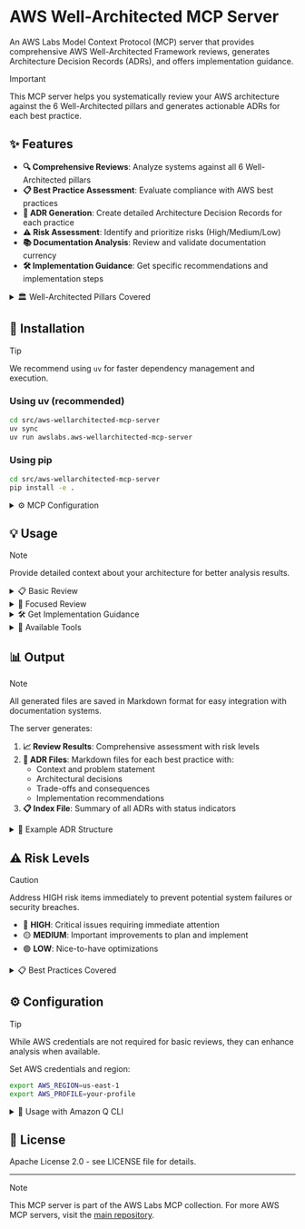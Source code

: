 # AWS Well-Architected MCP Server

An AWS Labs Model Context Protocol (MCP) server that provides comprehensive AWS Well-Architected Framework reviews, generates Architecture Decision Records (ADRs), and offers implementation guidance.

> [!IMPORTANT]
> This MCP server helps you systematically review your AWS architecture against the 6 Well-Architected pillars and generates actionable ADRs for each best practice.

## ✨ Features

- **🔍 Comprehensive Reviews**: Analyze systems against all 6 Well-Architected pillars
- **📋 Best Practice Assessment**: Evaluate compliance with AWS best practices
- **📝 ADR Generation**: Create detailed Architecture Decision Records for each practice
- **⚠️ Risk Assessment**: Identify and prioritize risks (High/Medium/Low)
- **📚 Documentation Analysis**: Review and validate documentation currency
- **🛠️ Implementation Guidance**: Get specific recommendations and implementation steps

<details>
<summary>🏛️ Well-Architected Pillars Covered</summary>

1. **🔧 Operational Excellence** - Infrastructure as Code, Monitoring, Automation
2. **🔒 Security** - Identity, Data Protection, Infrastructure Security  
3. **🛡️ Reliability** - Fault Tolerance, Recovery, Scaling
4. **⚡ Performance Efficiency** - Resource Selection, Monitoring, Trade-offs
5. **💰 Cost Optimization** - Cost-Effective Resources, Matching Supply/Demand
6. **🌱 Sustainability** - Environmental Impact, Resource Efficiency

</details>

## 🚀 Installation

> [!TIP]
> We recommend using `uv` for faster dependency management and execution.

### Using uv (recommended)
```bash
cd src/aws-wellarchitected-mcp-server
uv sync
uv run awslabs.aws-wellarchitected-mcp-server
```

### Using pip
```bash
cd src/aws-wellarchitected-mcp-server
pip install -e .
```

<details>
<summary>⚙️ MCP Configuration</summary>

> [!IMPORTANT]
> Update the `cwd` path to match your actual installation directory.

Add to your MCP configuration file (`~/.config/mcp/mcp.json`):

**With uv:**
```json
{
  "mcpServers": {
    "aws-wellarchitected": {
      "command": "uv",
      "args": ["run", "awslabs.aws-wellarchitected-mcp-server"],
      "cwd": "/path/to/mcp/src/aws-wellarchitected-mcp-server"
    }
  }
}
```

**With pip:**
```json
{
  "mcpServers": {
    "aws-wellarchitected": {
      "command": "python",
      "args": ["-m", "awslabs.aws_wellarchitected_mcp_server.server"],
      "cwd": "/path/to/mcp/src/aws-wellarchitected-mcp-server"
    }
  }
}
```

</details>

## 💡 Usage

> [!NOTE]
> Provide detailed context about your architecture for better analysis results.

<details>
<summary>📋 Basic Review</summary>

```python
# Review all pillars
await review(
    context="E-commerce application with web tier, API tier, and database tier deployed on AWS",
    output_directory="./my-adrs"
)
```

</details>

<details>
<summary>🎯 Focused Review</summary>

> [!TIP]
> Focus on specific pillars for targeted improvements and faster reviews.

```python
# Review specific pillars
await review(
    context="Microservices architecture with containers",
    pillars=["SECURITY", "RELIABILITY"],
    documentation_paths=["./docs/architecture.md", "./README.md"],
    output_directory="./security-reliability-adrs"
)
```

</details>

<details>
<summary>🛠️ Get Implementation Guidance</summary>

```python
# Get specific implementation steps
await ask_implementation_fix(
    best_practice_id="SEC01",
    current_context="Currently using IAM users for applications",
    preferred_approach="Migrate to IAM roles"
)
```

</details>

<details>
<summary>🔧 Available Tools</summary>

### 🔍 `review`
Perform comprehensive Well-Architected Framework review
- **context**: Description of system/workload
- **pillars**: Optional list of specific pillars to review
- **documentation_paths**: Optional paths to documentation files
- **output_directory**: Directory to save ADR files

### 📋 `list_pillars`
List all available Well-Architected pillars with descriptions

### 📚 `get_best_practices`
Get best practices for specific pillar or all pillars
- **pillar**: Optional pillar name to filter practices

### 🛠️ `ask_implementation_fix`
Get detailed implementation guidance for specific best practice
- **best_practice_id**: ID of best practice (e.g., 'OPS01', 'SEC01')
- **current_context**: Current implementation description
- **preferred_approach**: Optional preferred implementation approach

### 📝 `collect_user_input`
Collect user input for best practices requiring human assessment
- **best_practice_id**: ID of best practice needing input (e.g., 'OPS01-BP01')
- **responses**: Dictionary of question-answer pairs for assessment

### 👥 `evaluate_customer_needs`
Specific tool for OPS01-BP01 customer needs assessment
- **stakeholder_engagement**: Current stakeholder engagement practices
- **customer_feedback_mechanisms**: Existing feedback collection methods
- **customer_outcome_focus**: How you prioritize based on customer outcomes
- **business_alignment**: How operations support business outcomes
- **support_data_review**: Use of historical support data
- **feature_validation**: Customer validation processes

</details>

## 📊 Output

> [!NOTE]
> All generated files are saved in Markdown format for easy integration with documentation systems.

The server generates:

1. **📈 Review Results**: Comprehensive assessment with risk levels
2. **📝 ADR Files**: Markdown files for each best practice with:
   - Context and problem statement
   - Architectural decisions
   - Trade-offs and consequences
   - Implementation recommendations
3. **📋 Index File**: Summary of all ADRs with status indicators

<details>
<summary>📝 Example ADR Structure</summary>

```markdown
# ADR: Implement Infrastructure as Code

**Date:** 2024-01-15
**Status:** Proposed
**Best Practice ID:** OPS01
**Pillar:** OPERATIONAL_EXCELLENCE
**Risk Level:** HIGH

## Context
Well-Architected Framework OPERATIONAL_EXCELLENCE pillar requires...

## Decision
Need to implement Infrastructure as Code to meet Well-Architected standards

## Trade-offs
### Benefit
Improved system reliability and maintainability

### Cost
Initial implementation effort and potential complexity

## Implementation Notes
Priority: HIGH. Use AWS CloudFormation or CDK for infrastructure provisioning...
```

</details>

## ⚠️ Risk Levels

> [!CAUTION]
> Address HIGH risk items immediately to prevent potential system failures or security breaches.

- 🔴 **HIGH**: Critical issues requiring immediate attention
- 🟡 **MEDIUM**: Important improvements to plan and implement
- 🟢 **LOW**: Nice-to-have optimizations

<details>
<summary>📋 Best Practices Covered</summary>

The server evaluates 12+ core best practices across all pillars:

### 🔧 Operational Excellence
- **OPS01-BP01**: Evaluate External Customer Needs *(requires user input)*
- **OPS01-BP02**: Evaluate Internal Customer Needs *(requires user input)*
- **OPS01-BP03**: Evaluate Governance Requirements *(requires user input)*
- **OPS01-BP04**: Evaluate Compliance Requirements *(requires user input)*
- **OPS01-BP05**: Evaluate Threat Landscape *(requires user input)*
- **OPS01-BP06**: Evaluate Tradeoffs While Managing Benefits and Risks *(requires user input)*
- **OPS02-BP01**: Resources Have Identified Owners *(requires user input)*
- **OPS02-BP02**: Processes and Procedures Have Identified Owners *(requires user input)*
- **OPS02-BP03**: Operations Activities Have Identified Owners *(requires user input)*
- **OPS02-BP04**: Mechanisms Exist to Manage Responsibilities and Ownership *(requires user input)*
- **OPS02-BP05**: Mechanisms Exist to Request Additions, Changes, and Exceptions *(requires user input)*
- **OPS02-BP06**: Responsibilities Between Teams Are Predefined or Negotiated *(requires user input)*
- **OPS03-BP01**: Executive Sponsorship *(requires user input)*
- **OPS03-BP02**: Team Members Are Empowered to Take Action *(requires user input)*
- **OPS03-BP03**: Escalation Is Encouraged *(requires user input)*
- **OPS03-BP04**: Communications Are Timely, Clear, and Actionable *(requires user input)*
- **OPS03-BP05**: Experimentation Is Encouraged *(requires user input)*
- **OPS03-BP06**: Learning Is Encouraged *(requires user input)*
- **OPS03-BP07**: Team Members Are Encouraged to Maintain and Grow Their Skill Sets *(requires user input)*
- **OPS04-BP01**: Identify Key Performance Indicators *(requires user input)*
- **OPS04-BP02**: Implement Application Telemetry
- **OPS04-BP03**: Implement User Activity Telemetry
- **OPS04-BP04**: Implement Dependency Telemetry
- **OPS04-BP05**: Implement Distributed Tracing
- **OPS05-BP01**: Use Version Control
- **OPS05-BP02**: Test and Validate Changes
- **OPS05-BP03**: Use Configuration Management Systems
- **OPS05-BP04**: Use Build and Deployment Management Systems
- **OPS05-BP05**: Perform Patch Management
- **OPS05-BP06**: Share Design Standards *(requires user input)*
- **OPS05-BP07**: Implement Practices to Improve Code Quality
- **OPS05-BP08**: Use Multiple Environments
- **OPS05-BP09**: Make Frequent, Small, Reversible Changes
- **OPS05-BP10**: Fully Automate Integration and Deployment
- **OPS06-BP01**: Plan for Unsuccessful Changes
- **OPS06-BP02**: Test and Validate Changes
- **OPS06-BP03**: Use Deployment Management Systems
- **OPS06-BP04**: Automate Testing and Rollback
- **OPS07-BP01**: Ensure Personnel Capability *(requires user input)*
- **OPS07-BP02**: Ensure Consistent Review of Operational Readiness *(requires user input)*
- **OPS07-BP03**: Use Runbooks for Procedures *(requires user input)*
- **OPS07-BP04**: Use Playbooks for Issue Investigation *(requires user input)*
- **OPS07-BP05**: Make Informed Decisions to Deploy Systems and Changes *(requires user input)*
- **OPS07-BP06**: Enable Support Plans *(requires user input)*
- **OPS11-BP01**: Have a Process for Continuous Improvement *(requires user input)*
- **OPS11-BP02**: Perform Root Cause Analysis on Failures *(requires user input)*
- **OPS11-BP03**: Implement Feedback Loops *(requires user input)*
- **OPS11-BP04**: Perform Knowledge Management *(requires user input)*
- **OPS11-BP05**: Define Drivers for Improvement *(requires user input)*
- **OPS11-BP06**: Validate Insights *(requires user input)*
- **OPS11-BP07**: Perform Operations Metrics Reviews *(requires user input)*
- **OPS11-BP08**: Share Lessons Learned *(requires user input)*
- **OPS11-BP09**: Allocate Time to Make Improvements *(requires user input)*
- **OPS01**: Infrastructure as Code
- **OPS02**: Comprehensive Monitoring

### 🔒 Security
- **SEC01-BP01**: Separate Workloads Using Accounts
- **SEC01-BP02**: Secure Account Root User and Properties
- **SEC01-BP03**: Identify and Validate Control Objectives *(requires user input)*
- **SEC01-BP04**: Stay Up to Date with Security Threats *(requires user input)*
- **SEC01-BP05**: Reduce Security Management Scope
- **SEC01-BP06**: Automate Testing and Validation of Security Controls
- **SEC01-BP07**: Identify Threats and Prioritize Mitigations *(requires user input)*
- **SEC01-BP08**: Evaluate and Implement New Security Services *(requires user input)*
- **SEC04-BP01**: Perform Vulnerability Management
- **SEC04-BP02**: Use Hardened Images
- **SEC04-BP03**: Reduce Manual Management and Interactive Access
- **SEC04-BP04**: Validate Software Integrity
- **SEC04-BP05**: Automate Compute Protection
- **SEC05-BP01**: Create Network Layers
- **SEC05-BP02**: Control Traffic at All Layers
- **SEC05-BP03**: Implement Inspection and Protection
- **SEC05-BP04**: Automate Network Protection
- **SEC06-BP01**: Perform Application Security Testing
- **SEC06-BP02**: Configure Service and Application Logging
- **SEC06-BP03**: Analyze Logs Centrally
- **SEC06-BP04**: Implement Actionable Security Events
- **SEC07-BP01**: Identify the Data Within Your Workload *(requires user input)*
- **SEC07-BP02**: Define Data Protection Controls *(requires user input)*
- **SEC07-BP03**: Automate Data Classification
- **SEC07-BP04**: Define Data Lifecycle Management *(requires user input)*
- **SEC08-BP01**: Implement Secure Key Management
- **SEC08-BP02**: Enforce Encryption at Rest
- **SEC08-BP03**: Automate Data at Rest Protection
- **SEC08-BP04**: Enforce Access Control for Data at Rest
- **SEC09-BP01**: Implement Secure Key and Certificate Management
- **SEC09-BP02**: Enforce Encryption in Transit
- **SEC09-BP03**: Authenticate Network Communications
- **SEC01**: Strong Identity Foundation
- **SEC02**: Security at All Layers

### 🛡️ Reliability
- **REL01**: Design for Failure
- **REL02**: Auto Scaling

### ⚡ Performance Efficiency
- **PERF01**: Appropriate Instance Types
- **PERF02**: Caching Strategies

### 💰 Cost Optimization
- **COST01**: Cost Monitoring
- **COST02**: Reserved Instances/Savings Plans

### 🌱 Sustainability
- **SUS01**: Resource Utilization Optimization
- **SUS02**: Managed Services Usage

</details>

## ⚙️ Configuration

> [!TIP]
> While AWS credentials are not required for basic reviews, they can enhance analysis when available.

Set AWS credentials and region:

```bash
export AWS_REGION=us-east-1
export AWS_PROFILE=your-profile
```

<details>
<summary>🎯 Usage with Amazon Q CLI</summary>

```bash
# Basic review
q "Review my 3-tier web application architecture"

# Security-focused review
q "Perform Well-Architected security review of my EKS cluster"

# Get implementation help
q "How do I implement Infrastructure as Code (OPS01)?"
```

</details>

## 📄 License

Apache License 2.0 - see LICENSE file for details.

---

> [!NOTE]
> This MCP server is part of the AWS Labs MCP collection. For more AWS MCP servers, visit the [main repository](https://github.com/awslabs/mcp).